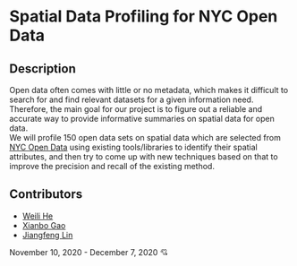 # Spatial Data Profiling for NYC Open Data

## Description

Open data often comes with little or no metadata, which makes it difficult to search for and find relevant datasets for a given information need. Therefore, the main goal for our project is to figure out a reliable and accurate way to provide informative summaries on spatial data for open data.  
We will profile 150 open data sets on spatial data which are selected from [NYC Open Data](https://opendata.cityofnewyork.us) using existing tools/libraries to identify their spatial attributes, and then try to come up with new techniques based on that to improve the precision and recall of the existing method.

## Contributors

- [Weili He](https://github.com/WeiliHe)
- [Xianbo Gao](https://github.com/gaogxb)
- [Jiangfeng Lin](https://github.com/astrob3rry)

November 10, 2020 - December 7, 2020 :cupid:
